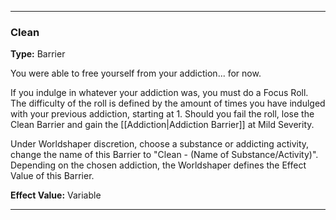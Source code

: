 ___
### Clean
__Type:__ Barrier

You were able to free yourself from your addiction... for now.

If you indulge in whatever your addiction was, you must do a Focus Roll. The difficulty of the roll is defined by the amount of times you have indulged with your previous addiction, starting at 1. Should you fail the roll, lose the Clean Barrier and gain the [[Addiction|Addiction Barrier]] at Mild Severity.

Under Worldshaper discretion, choose a substance or addicting activity, change the name of this Barrier to "Clean - (Name of Substance/Activity)". Depending on the chosen addiction, the Worldshaper defines the Effect Value of this Barrier.

__Effect Value:__ Variable

___